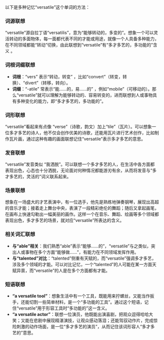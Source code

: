 以下是多种记忆“versatile”这个单词的方法：
### 词源联想
“versatile”源自拉丁语“versatilis”，意为“能够转动的，多变的”。想象一个可以灵活转动的多面物体，每一面都代表不同的才能或用途，就像一个人具备多种能力，在不同领域都能“转动”切换，由此联想到“versatile”有“多才多艺的，多功能的”含义 。

### 词根词缀联想
 - **词根**：“vers” 表示“转动，转变” ，比如“convert”（转变，转换）、“divert”（转移，转向）。
 - **词缀**：“-atile” 常表示“能……的，易……的” ，例如“mobile”（可移动的）。那么“versatile”就可以理解为能够转动的、容易转变的，进而联想到人或事物具有多种变化的能力，即“多才多艺的，多功能的”。

### 词形联想
“versatile”看起来有点像 “verse”（诗歌，韵文）加上“tile”（瓦片）。可以想象一位多才多艺的诗人，他不仅会创作优美的诗歌，还能用瓦片进行艺术创作，比如制作瓦片画，通过这种有趣的画面联想记住“versatile”表示多才多艺的意思。 

### 发音联想
“versatile”发音类似 “我洒脱”。可以联想一个多才多艺的人，在生活中各方面都表现出色，心态也十分洒脱，无论面对何种情况都能游刃有余，从而将发音与“多才多艺的，灵活的”词义联系起来。 

### 场景联想
想象在一场盛大的才艺表演中，有一位选手，他先是熟练地弹奏钢琴，展现出高超的音乐才能；接着走上舞台中央，表演了一段精彩绝伦的舞蹈；随后又拿起画笔，在画布上快速勾勒出一幅美丽的画作。这样一个在音乐、舞蹈、绘画等多个领域都表现出色，多才多艺的场景，就对应“versatile”所表达的含义。 

### 相关词汇联想
 - **与“able”相关**：我们熟悉“able”表示“能够……的”，“versatile”与之类似，突出人或事物在多个方面“能够做……”，有能力在不同领域发挥作用。
 - **与“talented”对比**：“talented”侧重有天赋的，而“versatile”强调多才多艺，涉及多个领域的才能。可以对比记忆，一个“talented”的人可能在某一方面天赋异禀，而“versatile”的人是在多个方面都有才能。

### 短语联想
 - **“a versatile tool”**：想象生活中有一个工具，既能用来拧螺丝，又能当作扳手，还能切割一些简单材料，是一个“多功能的工具”。通过这个短语，记住“versatile”用于形容工具时“多功能的”这一含义。 
 - **“a versatile actor”**：联想一位演员，他既能出演喜剧，把观众逗得哈哈大笑；又能在悲剧中展现精湛演技，让观众感动落泪；还能驾驭动作片，完成惊险刺激的动作场面，是一位“多才多艺的演员”，从而记住该词形容人“多才多艺的”意思。 
